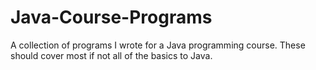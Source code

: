 # Java-Course-Programs
A collection of programs I wrote for a Java programming course. These should cover most if not all of the basics to Java.
